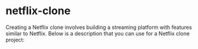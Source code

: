 # netflix-clone
 Creating a Netflix clone involves building a streaming platform with features similar to Netflix. Below is a description that you can use for a Netflix clone project:

